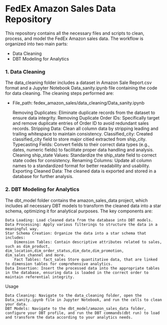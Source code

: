 # FedEx Amazon Sales Data Repository

This repository contains all the necessary files and scripts to clean, process, and model the FedEx Amazon sales data. The workflow is organized into two main parts:

  *  Data Cleaning
  * DBT Modeling for Analytics

### 1. Data Cleaning

The data_cleaning folder includes a dataset in Amazon Sale Report.csv format and a Jupyter Notebook Data_sanity.ipynb file containing the code for data cleaning. The cleaning steps performed are:
* File_path: fedex_amazon_sales/data_cleaning/Data_sanity.ipynb

    Removing Duplicates: Eliminate duplicate records from the dataset to ensure data integrity.
    Removing Duplicate Order IDs: Specifically target and remove duplicate entries of Order ID to avoid redundant sales records.
    Stripping Data: Clean all column data by stripping leading and trailing whitespace to maintain consistency.
    Classified_city: Created classified_city field to store major citied extracted from ship_city.
    Typecasting Fields: Convert fields to their correct data types (e.g., dates, numeric fields) to facilitate proper data handling and analysis.
    Cleaning ship_state Values: Standardize the ship_state field to correct state codes for consistency.
    Renaming Columns: Update all column names to a standardized format for better readability and usability.
    Exporting Cleaned Data: The cleaned data is exported and stored in a database for further analysis.

### 2. DBT Modeling for Analytics

The dbt_model folder contains the amazon_sales_data project, which includes all necessary DBT models to transform the cleaned data into a star schema, optimizing it for analytical purposes. The key components are:

    Data Loading: Load cleaned data from the database into DBT models.
    Data Processing: Apply various filterings to structure the data in a meaningful way.
    Star Schema Creation: Organize the data into a star schema that includes:
        Dimension Tables: Contain descriptive attributes related to sales, such as dim_product, dim_location,dim_order_status,dim_date,dim_promotion, dim_sales_channel and more.
        Fact Tables: fact_sales Store quantitative data, that are linked to dimension tables for comprehensive analytics.
    Data Insertion: Insert the processed data into the appropriate tables in the database, ensuring data is loaded in the correct order to maintain referential integrity.

Usage

    Data Cleaning: Navigate to the data_cleaning folder, open the Data_sanity.ipynb file in Jupyter Notebook, and run the cells to clean your data.
    DBT Models: Navigate to the dbt_model/amazon_sales_data folder, configure your DBT profile, and run the DBT commands(dbt run) to load and transform the data according to your analytics needs.